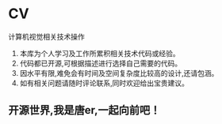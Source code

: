 # CV
计算机视觉相关技术操作
1. 本库为个人学习及工作所累积相关技术代码或经验。
2. 代码都已开源,可根据描述进行选择自己需要的代码。
3. 因水平有限,难免会有时间及空间复杂度比较高的设计,还请包涵。
4. 如有相关问题请随时评论联系,同时欢迎给出宝贵建议。
## 开源世界,我是唐er,一起向前吧！
